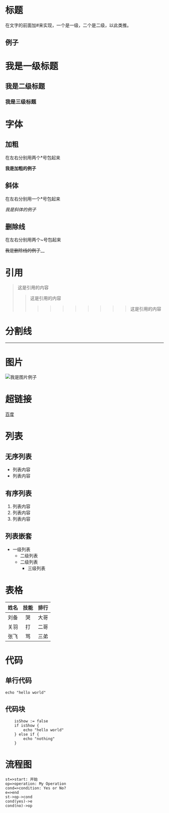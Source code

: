 # 标题
在文字的前面加#来实现，一个是一级，二个是二级，以此类推。

## 例子
# 我是一级标题
## 我是二级标题
### 我是三级标题

# 字体
## 加粗
在左右分别用两个*号包起来


**我是加粗的例子**


## 斜体
在左右分别用一个*号包起来

*我是斜体的例子*


## 删除线
在左右分别用两个~号包起来

~~我是删除线的例子~~__

# 引用
>这是引用的内容
>>这是引用的内容
>>>>>>>>>>这是引用的内容

# 分割线
***
# 图片
![我是图片例子](http://sc.seeyouyima.com/ios-banner-hb-11760-1414448225_320_320.jpg)

# 超链接
[百度](www.baidu.com)

# 列表
## 无序列表
* 列表内容
* 列表内容

## 有序列表

1. 列表内容
2. 列表内容
3. 列表内容

## 列表嵌套
* 一级列表
  * 二级列表
  * 二级列表
    * 三级列表

# 表格
|姓名|技能|排行|
|--|:--:|--:|
|刘备|哭|大哥|
|关羽|打|二哥|
|张飞|骂|三弟|

# 代码
## 单行代码
`echo "hello world"`
## 代码块
```
    isShow := false
    if isShow {
        echo "hello world"
    } else if {
        echo "nothing"
    }
```
# 流程图
```flow
st=>start: 开始
op=>operation: My Operation
cond=>condition: Yes or No?
e=>end
st->op->cond
cond(yes)->e
cond(no)->op
```